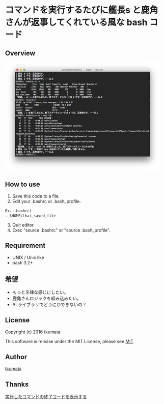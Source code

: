 # コマンドを実行するたびに艦長s と鹿角さんが返事してくれている風な bash コード

## Overview
!["スクショ"](./ScreenShot.png)

## How to use
   1. Save this code to a file.
   2. Edit your .bashrc or .bash_profile.
```
Ex. .bashrc)
. $HOME/that_saved_file
```
   3. Quit editor.
   4. Exec "source .bashrc" or "source .bash_profile".

## Requirement
- UNIX / Unix like
- bash 3.2+

## 希望
- もっと辛辣な感じにしたい。
- 鹿角さんロジックを組み込みたい。
- AI ライブラリでどうにかできないの？

## License
Copyright (c) 2016 tkumata

This software is release under the MIT License, please see [MIT](http://opensource.org/licenses/mit-license.php)

## Author
[tkumata](https://github.com/tkumata)

## Thanks
[実行したコマンドの終了コードを表示する](http://qiita.com/takayuki206/items/f4d0dbb45e5ee2ee698e)
